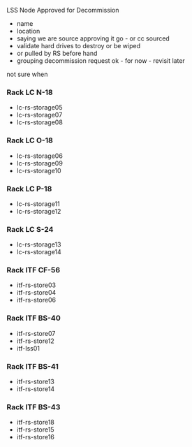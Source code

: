 


LSS Node Approved for Decommission

- name 
- location
- saying we are source approving it go - or cc sourced
- validate hard drives to destroy or be wiped
- or pulled by RS before hand
- grouping decommission request ok - for now - revisit later


not sure when 




### **Rack LC N-18**
- lc-rs-storage05
- lc-rs-storage07
- lc-rs-storage08

### **Rack LC O-18**
- lc-rs-storage06
- lc-rs-storage09
- lc-rs-storage10

### **Rack LC P-18**
- lc-rs-storage11
- lc-rs-storage12

### **Rack LC S-24**
- lc-rs-storage13
- lc-rs-storage14

### **Rack ITF CF-56**
- itf-rs-store03
- itf-rs-store04
- itf-rs-store06

### **Rack ITF BS-40**
- itf-rs-store07
- itf-rs-store12
- itf-Iss01

### **Rack ITF BS-41**
- itf-rs-store13
- itf-rs-store14

### **Rack ITF BS-43**
- itf-rs-store18
- itf-rs-store15
- itf-rs-store16
